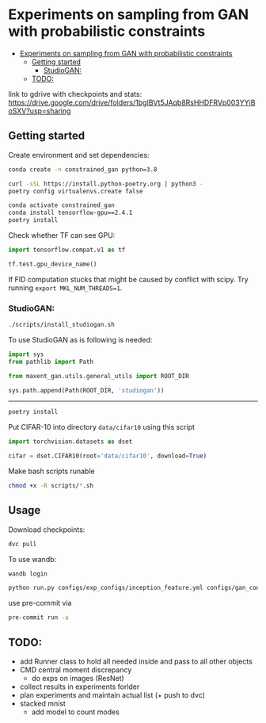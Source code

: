# Experiments on sampling from GAN with probabilistic constraints

- [Experiments on sampling from GAN with probabilistic constraints](#experiments-on-sampling-from-gan-with-probabilistic-constraints)
  - [Getting started](#getting-started)
    - [StudioGAN:](#studiogan)
  - [TODO:](#todo)


link to gdrive with checkpoints and stats: https://drive.google.com/drive/folders/1bgIBVt5JAqb8RsHHDFRVp003YYjBoSXV?usp=sharing

## Getting started

Create environment and set dependencies:
```zsh
conda create -n constrained_gan python=3.8
```

```zsh
curl -sSL https://install.python-poetry.org | python3 -
poetry config virtualenvs.create false

conda activate constrained_gan
conda install tensorflow-gpu==2.4.1
poetry install
```

<!-- To compute FID in TF fashion:

```zsh
conda install tensorflow-gpu
``` -->

Check whether TF can see GPU:

```python
import tensorflow.compat.v1 as tf

tf.test.gpu_device_name()
```

If FID computation stucks that might be caused by conflict with scipy. Try running ```export MKL_NUM_THREADS=1```.

### StudioGAN:


```zsh
./scripts/install_studiogan.sh
```

<!-- ```zsh
git clone https://github.com/POSTECH-CVLab/PyTorch-StudioGAN.git thirdparty/studiogan 
cd thirdparty/studiogan 
git checkout cce0c6ab9584deb8dbf289e6192c125b201aa3d6
mv src studiogan
```

```zsh
touch studiogan/__init__.py

echo "import sys

sys.path.append('.')
from . import config, utils" >> studiogan/__init__.py

echo \
"from setuptools import setup, find_packages

setup(name='studiogan',
      version='1.0',
      packages=find_packages())" \
>> setup.py
```

```zsh
pip install -e .
```

```zsh
echo "tqdm ninja h5py kornia matplotlib pandas sklearn scipy seaborn wandb PyYaml click requests pyspng imageio-ffmpeg prdc" >> requirements.txt
cd ../..
```


```zsh 
poetry add `cat thirdparty/studiogan/requirements.txt`
```

Create symbolik link
```zsh
ln -s thirdparty/studiogan/studiogan studiogan
``` -->

To use StudioGAN as is following is needed:

```python
import sys
from pathlib import Path

from maxent_gan.utils.general_utils import ROOT_DIR

sys.path.append(Path(ROOT_DIR, 'studiogan'))
```
------------

```zsh
poetry install
```

<!-- To compute FID in TF fashion:

```zsh
wget  "https://raw.githubusercontent.com/bioinf-jku/TTUR/master/fid.py"  -P thirdparty/TTUR
``` -->


Put CIFAR-10 into directory ```data/cifar10```  using this script

```python
import torchvision.datasets as dset

cifar = dset.CIFAR10(root='data/cifar10', download=True)
```

Make bash scripts runable 

```zsh
chmod +x -R scripts/*.sh
```


<!-- ###
mann

```bash
git clone git@github.com:wzell/mann.git thirdparty
```

```bash
cd thirdparty/mann
pip install -r requirements.txt
echo \
"from setuptools import setup

setup(name='mann',
      version='1.0',
      packages=['mann'],
      package_dir={'mann': './models'},)
" \
>> setup.py

python setup.py install
``` -->



## Usage 

Download checkpoints:

<!-- ```bash
./scripts/get_ckpts.sh
./scripts/get_stats.sh
``` -->

```bash
dvc pull
```

To use wandb:

```bash
wandb login
```

```zsh
python run.py configs/exp_configs/inception_feature.yml configs/gan_configs/dcgan.yml
```


use pre-commit via 

```zsh
pre-commit run -a
```

## TODO:

* add Runner class to hold all needed inside and pass to all other objects
* CMD central moment discrepancy
  - do exps on images (ResNet)
* collect results in experiments forlder
* plan experiments and maintain actual list (+ push to dvc)
* stacked mnist
  - add model to count modes

  




